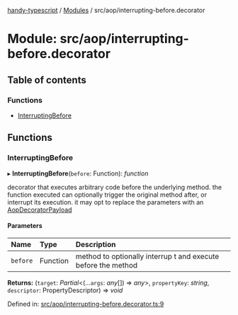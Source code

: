 [handy-typescript](../README.md) / [Modules](../modules.md) / src/aop/interrupting-before.decorator

# Module: src/aop/interrupting-before.decorator

## Table of contents

### Functions

- [InterruptingBefore](src_aop_interrupting_before_decorator.md#interruptingbefore)

## Functions

### InterruptingBefore

▸ **InterruptingBefore**(`before`: Function): *function*

decorator that executes arbitrary code before the underlying method. the function executed can
optionally trigger the original method after, or interrupt its execution. it may opt to replace
the parameters with an [AopDecoratorPayload](../interfaces/src_aop_aop_decorator_payload_interface.aopdecoratorpayload.md)

#### Parameters

| Name | Type | Description |
| :------ | :------ | :------ |
| `before` | Function | method to optionally interrup t and execute before the method |

**Returns:** (`target`: *Partial*<(...`args`: *any*[]) => *any*\>, `propertyKey`: *string*, `descriptor`: PropertyDescriptor) => *void*

Defined in: [src/aop/interrupting-before.decorator.ts:9](https://github.com/robbiemu/handy-typescript/blob/bc754b1/src/aop/interrupting-before.decorator.ts#L9)
